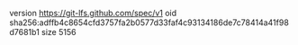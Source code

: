 version https://git-lfs.github.com/spec/v1
oid sha256:adffb4c8654cfd3757fa2b0577d33faf4c93134186de7c78414a41f98d7681b1
size 5156
